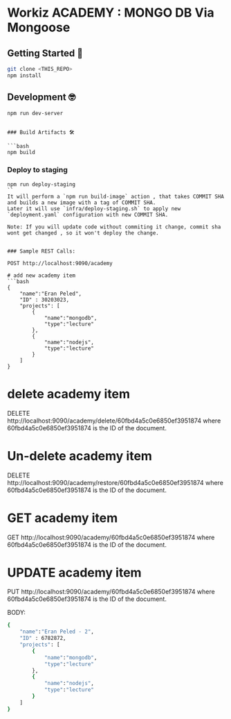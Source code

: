 # Workiz ACADEMY : MONGO DB Via Mongoose

## Getting Started 🚀

```bash
git clone <THIS_REPO>
npm install
```

## Development 🤓

```bash
npm run dev-server
```

```

### Build Artifacts 🛠

```bash
npm build
```

### Deploy to staging
```
npm run deploy-staging
``
It will perform a `npm run build-image` action , that takes COMMIT SHA and builds a new image with a tag of COMMIT SHA.
Later it will use `infra/deploy-staging.sh` to apply new `deployment.yaml` configuration with new COMMIT SHA.

Note: If you will update code without commiting it change, commit sha wont get changed , so it won't deploy the change.


### Sample REST Calls:

POST http://localhost:9090/academy

# add new academy item
```bash
{
    "name":"Eran Peled",
    "ID" : 30203023,
    "projects": [
        {
            "name":"mongodb",
            "type":"lecture"
        },
        {
            "name":"nodejs",
            "type":"lecture"
        }
    ]
}
```

# delete academy item
DELETE http://localhost:9090/academy/delete/60fbd4a5c0e6850ef3951874
where 60fbd4a5c0e6850ef3951874 is the ID of the document.

# Un-delete academy item
DELETE http://localhost:9090/academy/restore/60fbd4a5c0e6850ef3951874
where 60fbd4a5c0e6850ef3951874 is the ID of the document.

# GET academy item
GET http://localhost:9090/academy/60fbd4a5c0e6850ef3951874
where 60fbd4a5c0e6850ef3951874 is the ID of the document.

# UPDATE academy item
PUT http://localhost:9090/academy/60fbd4a5c0e6850ef3951874
where 60fbd4a5c0e6850ef3951874 is the ID of the document.

BODY: 

```bash
{
    "name":"Eran Peled - 2",
    "ID" : 6782872,
    "projects": [
        {
            "name":"mongodb",
            "type":"lecture"
        },
        {
            "name":"nodejs",
            "type":"lecture"
        }
    ]
}
```
